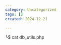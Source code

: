 ```yaml
---
category: Uncategorized
tags: []
created: 2024-12-21

---
```

╰$ cat db_utils.php    
<?php
session_start();

$db_server="localhost";
$db_username="clicker_db_user";
$db_password="clicker_db_password";
$db_name="clicker";
$mysqli = new mysqli($db_server, $db_username, $db_password, $db_name);
$pdo = new PDO("mysql:dbname=$db_name;host=$db_server", $db_username, $db_password);



<?php
if (isset($_GET["token"])) {
    if (strcmp(md5($_GET["token"]), "ac0e5a6a3a50b5639e69ae6d8cd49f40") != 0) {
        header("HTTP/1.1 401 Unauthorized");
        exit;
	}


Last updated: `$= dv.current().file.mtime.toFormat("MMMM dd, yyyy 'at' HH:mm")`
